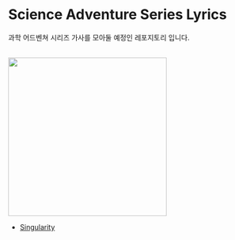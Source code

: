 # Science Adventure Series Lyrics
과학 어드벤쳐 시리즈 가사를 모아둘 예정인 레포지토리 입니다.<br><br>
  
    
<img src="http://chaoschild.jp/origin/images/main_logo.png" width=320></img>
- [Singularity](Singularity.md)
